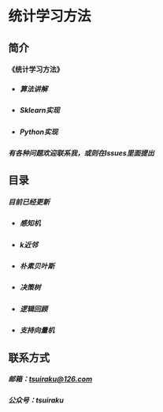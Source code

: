 # 统计学习方法

## 简介
#### 《统计学习方法》

- ##### 算法讲解

- ##### Sklearn实现

- ##### Python实现



##### 有各种问题欢迎联系我，或则在Issues里面提出

## 目录

##### 目前已经更新

- ##### 感知机

- ##### k近邻

- ##### 朴素贝叶斯

- ##### 决策树

- ##### 逻辑回顾

- ##### 支持向量机

## 联系方式

##### 邮箱：tsuiraku@126.com

##### 公众号：tsuiraku

